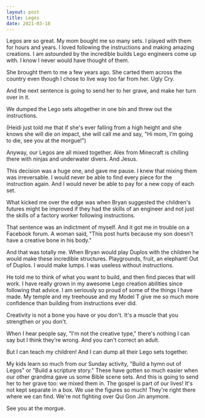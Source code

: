 ```yaml
---
layout: post
title: Legos
date: 2021-03-18
---
```


Legos are so great. My mom bought me so many sets. I played with them for hours and years. I loved following the instructions and making amazing creations. I am astounded by the incredible builds Lego engineers come up with. I know I never would have thought of them. 

She brought them to me a few years ago. She carted them across the country even though I chose to live way too far from her. Ugly Cry. 

And the next sentence is going to send her to her grave, and make her turn over in it. 

We dumped the Lego sets altogether in one bin and threw out the instructions. 

(Heidi just told me that if she's ever falling from a high height and she knows she will die on impact, she will call me and say, "Hi mom, I'm going to die, see you at the morgue!")

Anyway, our Legos are all mixed together. Alex from Minecraft is chilling there with ninjas and underwater divers. And Jesus. 

This decision was a huge one, and gave me pause. I knew that mixing them was irreversable. I would never be able to find every piece for the instruction again. And I would never be able to pay for a new copy of each set. 

What kicked me over the edge was when Bryan suggested the children's futures might be improved if they had the skills of an engineer and not just the skills of a factory worker following instructions. 

That sentence was an indictment of myself. And it got me in trouble on a Facebook forum. A woman said, "This post hurts because my son doesn't have a creative bone in his body."

And that was totally me. When Bryan would play Duplos with the children he would make these incredible structures. Playgrounds, fruit, an elephant! Out of Duplos. I would make lumps. I was useless without instructions. 

He told me to think of what you want to build, and then find pieces that will work. I have really grown in my awesome Lego creation abilities since following that advice. I am seriously so proud of some of the things I have made. My temple and my treehouse and my Model T give me so much more confidence than building from instructions ever did. 

Creativity is not a bone you have or you don't. It's a muscle that you strengthen or you don't. 

When I hear people say, "I'm not the creative type," there's nothing I can say but I think they're wrong. And you can't correct an adult. 

But I can teach my children! And I can dump all their Lego sets together. 

My kids learn so much from our Sunday activity, "Build a hymn out of Legos" or "Build a scripture story." These have gotten so much easier when our other grandma gave us some Bible scene sets. And this is going to send her to her grave too: we mixed them in. The gospel is part of our lives! It's not kept separate in a box. We use the figures so much! They're right there where we can find. We're not fighting over Qui Gon Jin anymore.

See you at the morgue. 

